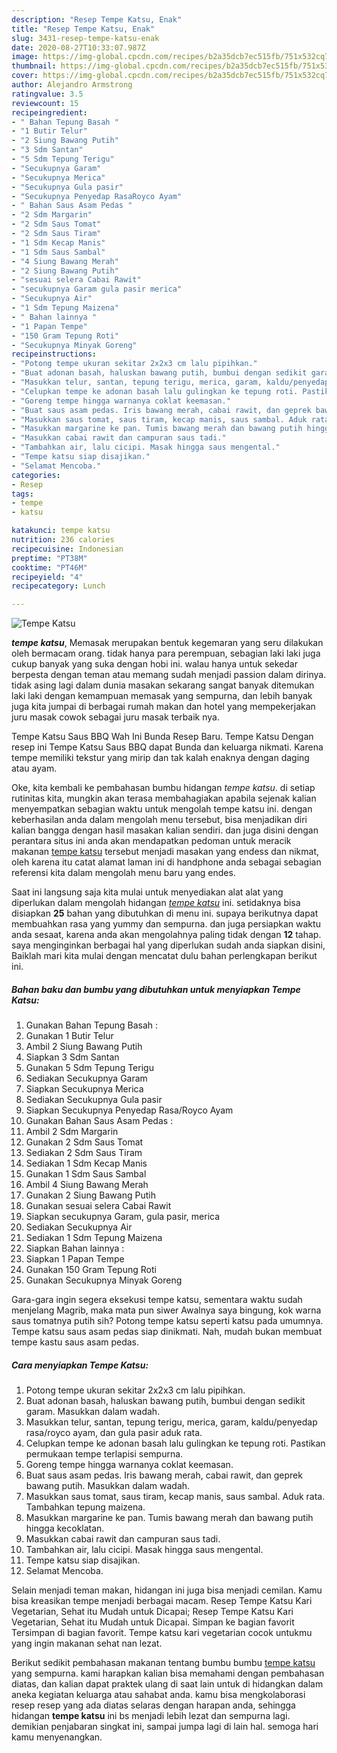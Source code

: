 ```yaml
---
description: "Resep Tempe Katsu, Enak"
title: "Resep Tempe Katsu, Enak"
slug: 3431-resep-tempe-katsu-enak
date: 2020-08-27T10:33:07.987Z
image: https://img-global.cpcdn.com/recipes/b2a35dcb7ec515fb/751x532cq70/tempe-katsu-foto-resep-utama.jpg
thumbnail: https://img-global.cpcdn.com/recipes/b2a35dcb7ec515fb/751x532cq70/tempe-katsu-foto-resep-utama.jpg
cover: https://img-global.cpcdn.com/recipes/b2a35dcb7ec515fb/751x532cq70/tempe-katsu-foto-resep-utama.jpg
author: Alejandro Armstrong
ratingvalue: 3.5
reviewcount: 15
recipeingredient:
- " Bahan Tepung Basah "
- "1 Butir Telur"
- "2 Siung Bawang Putih"
- "3 Sdm Santan"
- "5 Sdm Tepung Terigu"
- "Secukupnya Garam"
- "Secukupnya Merica"
- "Secukupnya Gula pasir"
- "Secukupnya Penyedap RasaRoyco Ayam"
- " Bahan Saus Asam Pedas "
- "2 Sdm Margarin"
- "2 Sdm Saus Tomat"
- "2 Sdm Saus Tiram"
- "1 Sdm Kecap Manis"
- "1 Sdm Saus Sambal"
- "4 Siung Bawang Merah"
- "2 Siung Bawang Putih"
- "sesuai selera Cabai Rawit"
- "secukupnya Garam gula pasir merica"
- "Secukupnya Air"
- "1 Sdm Tepung Maizena"
- " Bahan lainnya "
- "1 Papan Tempe"
- "150 Gram Tepung Roti"
- "Secukupnya Minyak Goreng"
recipeinstructions:
- "Potong tempe ukuran sekitar 2x2x3 cm lalu pipihkan."
- "Buat adonan basah, haluskan bawang putih, bumbui dengan sedikit garam. Masukkan dalam wadah."
- "Masukkan telur, santan, tepung terigu, merica, garam, kaldu/penyedap rasa/royco ayam, dan gula pasir aduk rata."
- "Celupkan tempe ke adonan basah lalu gulingkan ke tepung roti. Pastikan permukaan tempe terlapisi sempurna."
- "Goreng tempe hingga warnanya coklat keemasan."
- "Buat saus asam pedas. Iris bawang merah, cabai rawit, dan geprek bawang putih. Masukkan dalam wadah."
- "Masukkan saus tomat, saus tiram, kecap manis, saus sambal. Aduk rata. Tambahkan tepung maizena."
- "Masukkan margarine ke pan. Tumis bawang merah dan bawang putih hingga kecoklatan."
- "Masukkan cabai rawit dan campuran saus tadi."
- "Tambahkan air, lalu cicipi. Masak hingga saus mengental."
- "Tempe katsu siap disajikan."
- "Selamat Mencoba."
categories:
- Resep
tags:
- tempe
- katsu

katakunci: tempe katsu 
nutrition: 236 calories
recipecuisine: Indonesian
preptime: "PT38M"
cooktime: "PT46M"
recipeyield: "4"
recipecategory: Lunch

---
```



![Tempe Katsu](https://img-global.cpcdn.com/recipes/b2a35dcb7ec515fb/751x532cq70/tempe-katsu-foto-resep-utama.jpg)

<b><i>tempe katsu</i></b>, Memasak merupakan bentuk kegemaran yang seru dilakukan oleh bermacam orang. tidak hanya para perempuan, sebagian laki laki juga cukup banyak yang suka dengan hobi ini. walau hanya untuk sekedar berpesta dengan teman atau memang sudah menjadi passion dalam dirinya. tidak asing lagi dalam dunia masakan sekarang sangat banyak ditemukan laki laki dengan kemampuan memasak yang sempurna, dan lebih banyak juga kita jumpai di berbagai rumah makan dan hotel yang mempekerjakan juru masak cowok sebagai juru masak terbaik nya.

Tempe Katsu Saus BBQ Wah Ini Bunda Resep Baru. Tempe Katsu Dengan resep ini Tempe Katsu Saus BBQ dapat Bunda dan keluarga nikmati. Karena tempe memiliki tekstur yang mirip dan tak kalah enaknya dengan daging atau ayam.

Oke, kita kembali ke pembahasan bumbu hidangan <i>tempe katsu</i>. di setiap rutinitas kita, mungkin akan terasa membahagiakan apabila sejenak kalian menyempatkan sebagian waktu untuk mengolah tempe katsu ini. dengan keberhasilan anda dalam mengolah menu tersebut, bisa menjadikan diri kalian bangga dengan hasil masakan kalian sendiri. dan juga disini dengan perantara situs ini anda akan mendapatkan pedoman untuk meracik makanan <u>tempe katsu</u> tersebut menjadi masakan yang endess dan nikmat, oleh karena itu catat alamat laman ini di handphone anda sebagai sebagian referensi kita dalam mengolah menu baru yang endes.


Saat ini langsung saja kita mulai untuk menyediakan alat alat yang diperlukan dalam mengolah hidangan <u><i>tempe katsu</i></u> ini. setidaknya bisa disiapkan <b>25</b> bahan yang dibutuhkan di menu ini. supaya berikutnya dapat membuahkan rasa yang yummy dan sempurna. dan juga persiapkan waktu anda sesaat, karena anda akan mengolahnya paling tidak dengan <b>12</b> tahap. saya menginginkan berbagai hal yang diperlukan sudah anda siapkan disini, Baiklah mari kita mulai dengan mencatat dulu bahan perlengkapan berikut ini.

<!--inarticleads1-->

##### Bahan baku dan bumbu yang dibutuhkan untuk menyiapkan Tempe Katsu:

1. Gunakan  Bahan Tepung Basah :
1. Gunakan 1 Butir Telur
1. Ambil 2 Siung Bawang Putih
1. Siapkan 3 Sdm Santan
1. Gunakan 5 Sdm Tepung Terigu
1. Sediakan Secukupnya Garam
1. Siapkan Secukupnya Merica
1. Sediakan Secukupnya Gula pasir
1. Siapkan Secukupnya Penyedap Rasa/Royco Ayam
1. Gunakan  Bahan Saus Asam Pedas :
1. Ambil 2 Sdm Margarin
1. Gunakan 2 Sdm Saus Tomat
1. Sediakan 2 Sdm Saus Tiram
1. Sediakan 1 Sdm Kecap Manis
1. Gunakan 1 Sdm Saus Sambal
1. Ambil 4 Siung Bawang Merah
1. Gunakan 2 Siung Bawang Putih
1. Gunakan sesuai selera Cabai Rawit
1. Siapkan secukupnya Garam, gula pasir, merica
1. Sediakan Secukupnya Air
1. Sediakan 1 Sdm Tepung Maizena
1. Siapkan  Bahan lainnya :
1. Siapkan 1 Papan Tempe
1. Gunakan 150 Gram Tepung Roti
1. Gunakan Secukupnya Minyak Goreng


Gara-gara ingin segera eksekusi tempe katsu, sementara waktu sudah menjelang Magrib, maka mata pun siwer Awalnya saya bingung, kok warna saus tomatnya putih sih? Potong tempe katsu seperti katsu pada umumnya. Tempe katsu saus asam pedas siap dinikmati. Nah, mudah bukan membuat tempe kastu saus asam pedas. 

<!--inarticleads2-->

##### Cara menyiapkan Tempe Katsu:

1. Potong tempe ukuran sekitar 2x2x3 cm lalu pipihkan.
1. Buat adonan basah, haluskan bawang putih, bumbui dengan sedikit garam. Masukkan dalam wadah.
1. Masukkan telur, santan, tepung terigu, merica, garam, kaldu/penyedap rasa/royco ayam, dan gula pasir aduk rata.
1. Celupkan tempe ke adonan basah lalu gulingkan ke tepung roti. Pastikan permukaan tempe terlapisi sempurna.
1. Goreng tempe hingga warnanya coklat keemasan.
1. Buat saus asam pedas. Iris bawang merah, cabai rawit, dan geprek bawang putih. Masukkan dalam wadah.
1. Masukkan saus tomat, saus tiram, kecap manis, saus sambal. Aduk rata. Tambahkan tepung maizena.
1. Masukkan margarine ke pan. Tumis bawang merah dan bawang putih hingga kecoklatan.
1. Masukkan cabai rawit dan campuran saus tadi.
1. Tambahkan air, lalu cicipi. Masak hingga saus mengental.
1. Tempe katsu siap disajikan.
1. Selamat Mencoba.


Selain menjadi teman makan, hidangan ini juga bisa menjadi cemilan. Kamu bisa kreasikan tempe menjadi berbagai macam. Resep Tempe Katsu Kari Vegetarian, Sehat itu Mudah untuk Dicapai; Resep Tempe Katsu Kari Vegetarian, Sehat itu Mudah untuk Dicapai. Simpan ke bagian favorit Tersimpan di bagian favorit. Tempe katsu kari vegetarian cocok untukmu yang ingin makanan sehat nan lezat. 

Berikut sedikit pembahasan makanan tentang bumbu bumbu <u>tempe katsu</u> yang sempurna. kami harapkan kalian bisa memahami dengan pembahasan diatas, dan kalian dapat praktek ulang di saat lain untuk di hidangkan dalam aneka kegiatan keluarga atau sahabat anda. kamu bisa mengkolaborasi resep resep yang ada diatas selaras dengan harapan anda, sehingga hidangan <b>tempe katsu</b> ini bs menjadi lebih lezat dan sempurna lagi. demikian penjabaran singkat ini, sampai jumpa lagi di lain hal. semoga hari kamu menyenangkan.
